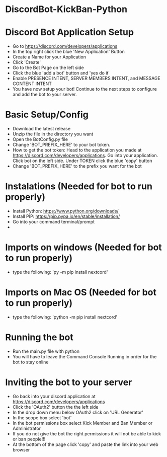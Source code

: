 # DiscordBot-KickBan-Python

# Discord Bot Application Setup
- Go to https://discord.com/developers/applications
- In the top right click the blue 'New Application' Button
- Create a Name for your Application
- Click 'Create'
- Go to the Bot Page on the left side
- Click the blue 'add a bot' button and 'yes do it'
- Enable PRESENCE INTENT, SERVER MEMBERS INTENT, and MESSAGE CONTENT INTENT
- You have now setup your bot! Continue to the next steps to configure and add the bot to your server.
 
# Basic Setup/Config
- Download the latest release
- Unzip the file in the directory you want
- Open the BotConfig.py file
- Change 'BOT_PREFIX_HERE' to your bot token. 
- How to get the bot token: Head to the application you made at https://discord.com/developers/applications. Go into your application. Click bot on the left side. Under TOKEN click the blue 'copy' button
- Change 'BOT_PREFIX_HERE' to the prefix you want for the bot

# Instalations (Needed for bot to run properly)
- Install Python: https://www.python.org/downloads/
- Install PIP: https://pip.pypa.io/en/stable/installation/
- Go into your command terminal/prompt
-
# Imports on windows (Needed for bot to run properly)
- type the following: 'py -m pip install nextcord'

# Imports on Mac OS (Needed for bot to run properly)
- type the following: 'python -m pip install nextcord'

# Running the bot
- Run the main.py file with python
- You will have to leave the Command Console Running in order for the bot to stay online

# Inviting the bot to your server
- Go back into your discord application at https://discord.com/developers/applications
- Click the 'OAuth2' button the the left side
- In the drop down menu below OAuth2 click on 'URL Generator'
- In the scope box select 'bot'
- In the bot permissions box select Kick Member and Ban Member or Administrator
- If you do not give the bot the right permissions it will not be able to kick or ban people!!!
- At the bottom of the page click 'copy' and paste the link into your web browser
